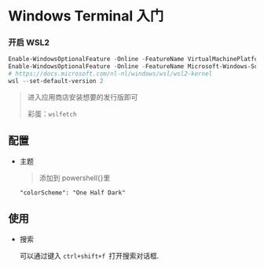 <!--
title: WinTer
sort:
-->

# Windows Terminal 入门

### 开启 WSL2

```powershell
Enable-WindowsOptionalFeature -Online -FeatureName VirtualMachinePlatform
Enable-WindowsOptionalFeature -Online -FeatureName Microsoft-Windows-Subsystem-Linux
# https://docs.microsoft.com/nl-nl/windows/wsl/wsl2-kernel
wsl --set-default-version 2
```

> 进入应用商店安装想要的发行版即可
>
> 彩蛋：`wslfetch`

## 配置

- 主题

  > 添加到 powershell{}里

  `"colorScheme": "One Half Dark"`

## 使用

- 搜索

  可以通过键入 `ctrl+shift+f `打开搜索对话框.
